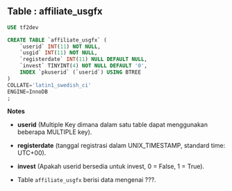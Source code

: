 Table : affiliate_usgfx
------------------------

```SQL
USE tf2dev

CREATE TABLE `affiliate_usgfx` (
	`userid` INT(11) NOT NULL,
	`usgid` INT(11) NOT NULL,
	`registerdate` INT(11) NULL DEFAULT NULL,
	`invest` TINYINT(4) NOT NULL DEFAULT '0',
	INDEX `pkuserid` (`userid`) USING BTREE
)
COLLATE='latin1_swedish_ci'
ENGINE=InnoDB
;
```
__Notes__

+ __userid__ (Multiple Key dimana dalam satu table dapat menggunakan beberapa MULTIPLE key).

+ __registerdate__ (tanggal registrasi dalam UNIX_TIMESTAMP, standard time: UTC+00).

+ __invest__ (Apakah userid bersedia untuk invest, 0 = False, 1 = True).

+ Table `affiliate_usgfx` berisi data mengenai ???.
